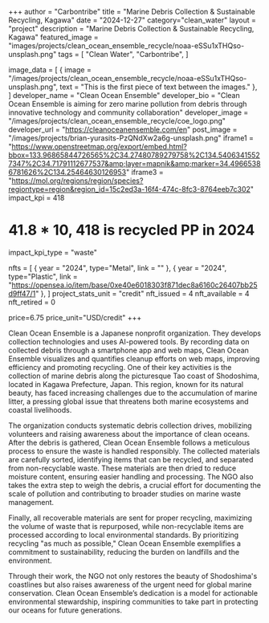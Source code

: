 +++
author = "Carbontribe"
title = "Marine Debris Collection & Sustainable Recycling, Kagawa"
date = "2024-12-27"
category="clean_water"
layout = "project"
description = "Marine Debris Collection & Sustainable Recycling, Kagawa"
featured_image = "images/projects/clean_ocean_ensemble_recycle/noaa-eSSu1xTHQso-unsplash.png"
tags = [
    "Clean Water",
    "Carbontribe",
]

image_data = [
  { image = "/images/projects/clean_ocean_ensemble_recycle/noaa-eSSu1xTHQso-unsplash.png", text = "This is the first piece of text between the images." },
]
developer_name = "Clean Ocean Ensemble"
developer_bio = "Clean Ocean Ensemble is aiming for zero marine pollution from debris through innovative technology and community collaboration"
developer_image = "/images/projects/clean_ocean_ensemble_recycle/coe_logo.png"
developer_url = "https://cleanoceanensemble.com/en"
post_image = "/images/projects/brian-yurasits-PzQNdXw2a6g-unsplash.png"
iframe1 = "https://www.openstreetmap.org/export/embed.html?bbox=133.96865844726565%2C34.27480789279758%2C134.54063415527347%2C34.71791112677537&amp;layer=mapnik&amp;marker=34.49665386781626%2C134.25464630126953"
iframe3 = "https://mol.org/regions/region/species?regiontype=region&region_id=15c2ed3a-16f4-474c-8fc3-8764eeb7c302"
impact_kpi = 418
# 41.8 * 10, 418 is recycled PP in 2024
impact_kpi_type = "waste"

nfts = [
  { year = "2024", type="Metal", link = "" },
  { year = "2024", type="Plastic", link = "https://opensea.io/item/base/0xe40e6018303f871dec8a6160c26407bb25d9ff47/1" },
]
project_stats_unit = "credit"
nft_issued = 4
nft_available = 4
nft_retired = 0

price=6.75
price_unit="USD/credit"
+++

Clean Ocean Ensemble is a Japanese nonprofit organization. They develops collection technologies and uses AI-powered tools. By recording data on collected debris through a smartphone app and web maps,  Clean Ocean Ensemble visualizes and quantifies cleanup efforts on web maps, improving efficiency and promoting recycling. One of their key activities is the collection of marine debris along the picturesque Tao coast of Shodoshima, located in Kagawa Prefecture, Japan. This region, known for its natural beauty, has faced increasing challenges due to the accumulation of marine litter, a pressing global issue that threatens both marine ecosystems and coastal livelihoods.

The organization conducts systematic debris collection drives, mobilizing volunteers and raising awareness about the importance of clean oceans. After the debris is gathered, Clean Ocean Ensemble follows a meticulous process to ensure the waste is handled responsibly. The collected materials are carefully sorted, identifying items that can be recycled, and separated from non-recyclable waste. These materials are then dried to reduce moisture content, ensuring easier handling and processing. The NGO also takes the extra step to weigh the debris, a crucial effort for documenting the scale of pollution and contributing to broader studies on marine waste management.

Finally, all recoverable materials are sent for proper recycling, maximizing the volume of waste that is repurposed, while non-recyclable items are processed according to local environmental standards. By prioritizing recycling "as much as possible," Clean Ocean Ensemble exemplifies a commitment to sustainability, reducing the burden on landfills and the environment.

Through their work, the NGO not only restores the beauty of Shodoshima's coastlines but also raises awareness of the urgent need for global marine conservation. Clean Ocean Ensemble’s dedication is a model for actionable environmental stewardship, inspiring communities to take part in protecting our oceans for future generations.